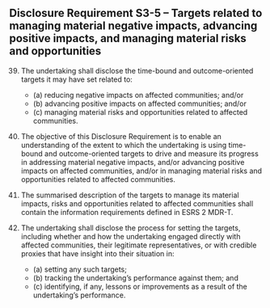 ## Disclosure Requirement S3-5 – Targets related to managing material negative impacts, advancing positive impacts, and managing material risks and opportunities

39. The undertaking shall disclose the time-bound and outcome-oriented targets it may have set related to:

	- (a) reducing negative impacts on affected communities; and/or
	- (b) advancing positive impacts on affected communities; and/or
	- (c) managing material risks and opportunities related to affected communities.

40. The objective of this Disclosure Requirement is to enable an understanding of the extent to which the undertaking is using time-bound and outcome-oriented targets to drive and measure its progress in addressing material negative impacts, and/or advancing positive impacts on affected communities, and/or in managing material risks and opportunities related to affected communities.

41. The summarised description of the targets to manage its material impacts, risks and opportunities related to affected communities shall contain the information requirements defined in ESRS 2 MDR-T.

42. The undertaking shall disclose the process for setting the targets, including whether and how the undertaking engaged directly with affected communities, their legitimate representatives, or with credible proxies that have insight into their situation in:

	- (a) setting any such targets;
	- (b) tracking the undertaking’s performance against them; and
	- (c) identifying, if any, lessons or improvements as a result of the undertaking’s performance. 
